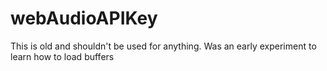 webAudioAPIKey
==============

This is old and shouldn't be used for anything. Was an early experiment to learn how to load buffers 
